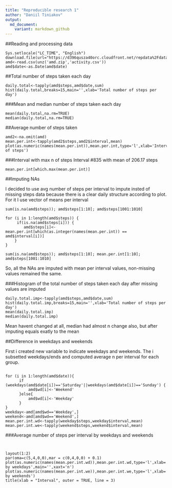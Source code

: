```yaml
---
title: "Reproducible research 1"
author: "Daniil Tiniakov"
output:
  md_document:
    variant: markdown_github
---
```

##Reading and processing data
```{r}
Sys.setlocale("LC_TIME", "English")
download.file(url="https://d396qusza40orc.cloudfront.net/repdata%2Fdata%2Factivity.zip",destfile="amd.zip")
amd<-read.csv(unz('amd.zip','activity.csv'))
amd$date<-as.Date(amd$date)
```

##Total number of steps taken each day
```{r}
daily.total<-tapply(amd$steps,amd$date,sum)
hist(daily.total,breaks=15,main='',xlab='Total number of steps per day')
```

###Mean and median number of steps taken each day
```{r}
mean(daily.total,na.rm=TRUE)
median(daily.total,na.rm=TRUE)
```
##Average number of steps taken
```{r}
amd2<-na.omit(amd)
mean.per.int<-tapply(amd2$steps,amd2$interval,mean)
plot(as.numeric(names(mean.per.int)),mean.per.int,type='l',xlab='Interval',ylab='Number of steps')
```

###Interval with max n of steps
Interval #835 with mean of 206.17 steps
```{r}
mean.per.int[which.max(mean.per.int)]
```

##Imputing NAs

I decided to use avg number of steps per interval to impute insted of missing steps data because there is a clear daily structure according to plot. For it I use vector of means per interval

```{r}
sum(is.na(amd$steps)); amd$steps[1:10]; amd$steps[1001:1010]

for (i in 1:length(amd$steps)) {
     if(is.na(amd$steps[i])) {
        amd$steps[i]<- mean.per.int[which(as.integer(names(mean.per.int)) == amd$interval[i])]
    }
}

sum(is.na(amd$steps)); amd$steps[1:10]; mean.per.int[1:10]; amd$steps[1001:1010]
```
So, all the NAs are imputed with mean per interval values, non-missing values remained the same.

###Histogram of the total number of steps taken each day after missing values are imputed

```{r}
daily.total.imp<-tapply(amd$steps,amd$date,sum)
hist(daily.total.imp,breaks=15,main='',xlab='Total number of steps per day')
mean(daily.total.imp)
median(daily.total.imp)
```

Mean havent changed at all, median had almost n change also, but after imputing equals exatly to the mean

##Difference in weekdays and weekends

First i created new variable to indicate weekdays and weekends. The i subsetted weekdays/ends and computed average n per interval for each group.

```{r}

for (i in 1:length(amd$date)){
      if (weekdays(amd$date[i])=='Saturday'||weekdays(amd$date[i])=='Sunday') {
          amd$wd[i]<-'Weekend'
      }else{
          amd$wd[i]<-'Weekday'
      }
}
weekday<-amd[amd$wd=='Weekday',]
weekend<-amd[amd$wd=='Weekend',]
mean.per.int.wd<-tapply(weekday$steps,weekday$interval,mean)
mean.per.int.we<-tapply(weekend$steps,weekend$interval,mean)
```

###Average number of steps per interval by weekdays and weekends

```{r}


layout(1:2)
par(oma=c(5,4,0,0),mar = c(0,4,0,0) + 0.1)
plot(as.numeric(names(mean.per.int.wd)),mean.per.int.wd,type='l',xlab='',ylab='N by weekdays',main='',xaxt='n')
plot(as.numeric(names(mean.per.int.we)),mean.per.int.we,type='l',xlab='',ylab='N by weekends')
title(xlab = "Interval", outer = TRUE, line = 3)

```